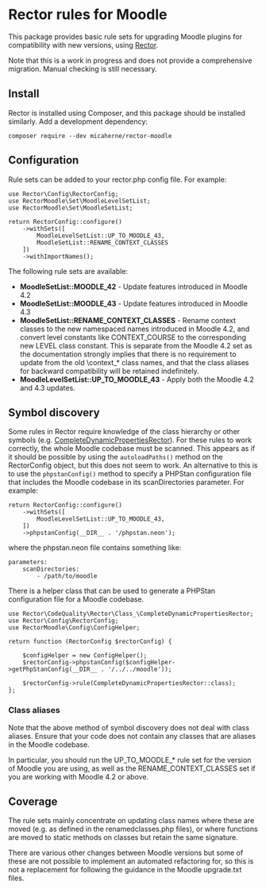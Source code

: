 # Rector rules for Moodle
This package provides basic rule sets for upgrading Moodle plugins for compatibility with new versions, using [Rector](https://getrector.com/).

Note that this is a work in progress and does not provide a comprehensive migration. Manual checking is still necessary.

## Install

Rector is installed using Composer, and this package should be installed similarly. Add a development dependency:

    composer require --dev micaherne/rector-moodle

## Configuration

Rule sets can be added to your rector.php config file. For example:

    use Rector\Config\RectorConfig;
    use RectorMoodle\Set\MoodleLevelSetList;
    use RectorMoodle\Set\MoodleSetList;

    return RectorConfig::configure()
        ->withSets([
            MoodleLevelSetList::UP_TO_MOODLE_43,
            MoodleSetList::RENAME_CONTEXT_CLASSES
        ])
        ->withImportNames();


The following rule sets are available:

* **MoodleSetList::MOODLE_42** - Update features introduced in Moodle 4.2
* **MoodleSetList::MOODLE_43** - Update features introduced in Moodle 4.3
* **MoodleSetList::RENAME_CONTEXT_CLASSES** - Rename context classes to the new namespaced names introduced in Moodle 4.2, and convert level constants like CONTEXT_COURSE to the corresponding new LEVEL class constant. This is separate from the Moodle 4.2 set as the documentation strongly implies that there is no requirement to update from the old \context_* class names, and that the class aliases for backward compatibility will be retained indefinitely.
* **MoodleLevelSetList::UP_TO_MOODLE_43** - Apply both the Moodle 4.2 and 4.3 updates.

## Symbol discovery

Some rules in Rector require knowledge of the class hierarchy or other symbols (e.g. [CompleteDynamicPropertiesRector](https://github.com/rectorphp/rector/blob/main/rules/CodeQuality/Rector/Class_/CompleteDynamicPropertiesRector.php)). For these rules to work correctly, the whole Moodle codebase must be scanned. This appears as if it should be possible by using the `autoloadPaths()` method on the RectorConfig object, but this does not seem to work. An alternative to this is to use the `phpstanConfig()` method to specify a PHPStan configuration file that includes the Moodle codebase in its scanDirectories parameter. For example:

    return RectorConfig::configure()
        ->withSets([
            MoodleLevelSetList::UP_TO_MOODLE_43,
        ])
        ->phpstanConfig(__DIR__ . '/phpstan.neon');

where the phpstan.neon file contains something like:

    parameters:
        scanDirectories:
            - /path/to/moodle

There is a helper class that can be used to generate a PHPStan configuration file for a Moodle codebase. 

    use Rector\CodeQuality\Rector\Class_\CompleteDynamicPropertiesRector;
    use Rector\Config\RectorConfig;
    use RectorMoodle\Config\ConfigHelper;

    return function (RectorConfig $rectorConfig) {

        $configHelper = new ConfigHelper();
        $rectorConfig->phpstanConfig($configHelper->getPhpStanConfig(__DIR__ . '/../../moodle'));

        $rectorConfig->rule(CompleteDynamicPropertiesRector::class);
    };

### Class aliases

Note that the above method of symbol discovery does not deal with class aliases. Ensure that your code does not contain any classes that are aliases in the Moodle codebase. 

In particular, you should run the UP_TO_MOODLE_* rule set for the version of Moodle you are using, as well as the RENAME_CONTEXT_CLASSES set if you are working with Moodle 4.2 or above.

## Coverage

The rule sets mainly concentrate on updating class names where these are moved (e.g. as defined in the renamedclasses.php files), or where functions are moved to static methods on classes but retain the same signature.

There are various other changes between Moodle versions but some of these are not possible to implement an automated refactoring for, so this is not a replacement for following the guidance in the Moodle upgrade.txt files.
